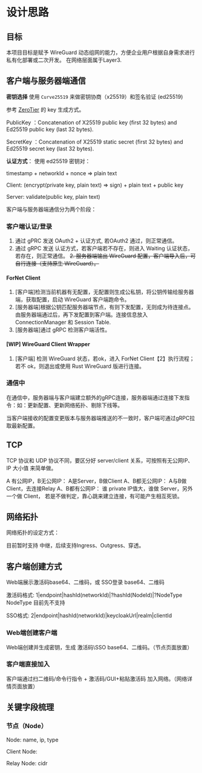 # 设计思路
## 目标
本项目目标是赋予 WireGuard 动态组网的能力，方便企业用户根据自身需求进行私有化部署或二次开发。 在网络层面属于Layer3.


## 客户端与服务器端通信
**密钥选择**
使用 `Curve25519` 来做密钥协商（x25519）和签名验证 (ed25519)

参考 [ZeroTier](https://docs.rs/zerotier/latest/zerotier/) 的 key 生成方式。

PublicKey ：Concatenation of X25519 public key (first 32 bytes) and Ed25519 public key (last 32 bytes).

SecretKey ：Concatenation of X25519 static secret (first 32 bytes) and Ed25519 secret key (last 32 bytes).


**认证方式**：
使用 ed25519 密钥对：

timestamp + networkId + nonce  =>  plain text

Client: (encrypt(private key, plain text)  => sign) + plain text + public key

Server: validate(public key,  plain text)


客户端与服务器端通信分为两个阶段：
### 客户端认证/登录
1. 通过 gPRC 发送 OAuth2 + 认证方式, 若OAuth2 通过，则正常通信。
2. 通过 gRPC 发送 认证方式，若客户端若不存在，则进入 Waiting 认证状态，若存在，则正常通信。
~~2. 服务器端输出 WireGuard 配置，客户端导入后，可自行连接（支持原生 WireGuard）。~~
#### ForNet Client
1. [客户端]检测当前机器有无配置，无配置则生成公私钥，将公钥传输给服务器端，获取配置，启动 WireGuard 客户端跑命令。
2. [服务器端]根据公钥匹配服务器端节点，有则下发配置，无则成为待连接点。由服务器端通过后，再下发配置到客户端。连接信息放入 ConnectionManager 和 Session Table.
3. [服务器端]通过 gRPC 检测客户端活性。
#### [WIP] WireGuard Client Wrapper
1. [客户端] 检测 WireGuard 状态，若ok，进入 ForNet Client【2】执行流程；若不 ok，则退出或使用 Rust WireGuard 版进行连接。


### 通信中
在通信中，服务器端与客户端建立额外的gRPC连接，服务器端通过连接下发指令：如：更新配置、更新网络拓扑、剔除下线等。

当客户端接收的配置变更版本与服务器端推送的不一致时，客户端可通过gRPC拉取最新配置。

## TCP
TCP 协议和 UDP 协议不同，要区分好 server/client 关系，可按照有无公网IP、IP 大小值 来简单做。

A 有公网IP，B无公网IP： A是Server，B做Client
A、B都无公网IP： A与B做 Client，去连接Relay
A、B都有公网IP： 谁 private IP值大，谁做 Server，另外一个做 Client， 若是不做判定，靠心跳来建立连接，有可能产生相互死锁。


## 网络拓扑

网络拓扑的设定方式：

目前暂时支持 中继，后续支持Ingress、Outgress、穿透。

## 客户端创建方式
Web端展示激活码base64、二维码，或 SSO登录 base64、二维码

激活码格式: 1|endpoint|hashId(networkId)|?hashId(NodeId)|?NodeType
NodeType 目前先不支持

SSO格式: 2|endpoint|hashId(networkId)|keycloakUrl|realm|clientId

### Web端创建客户端
Web端创建并生成密钥，生成 激活码\SSO base64、二维码。（节点页面放置）
### 客户端直接加入
客户端通过扫二维码/命令行指令 + 激活码/GUI+粘贴激活码 加入网络。（网络详情页面放置）

## 关键字段梳理
### 节点（Node）
Node: name, ip, type

Client Node: 

Relay Node: cidr


